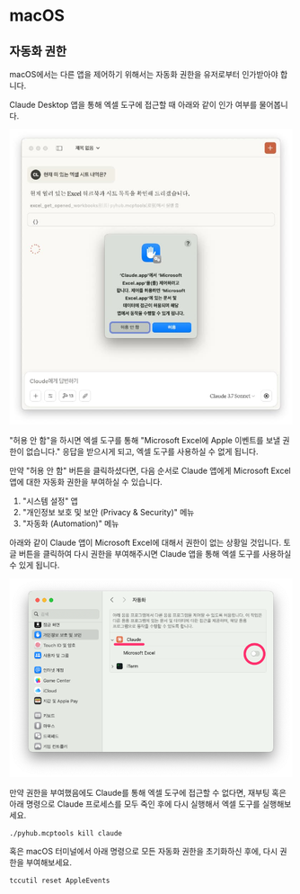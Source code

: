 # macOS

## 자동화 권한

macOS에서는 다른 앱을 제어하기 위해서는 자동화 권한을 유저로부터 인가받아야 합니다.

Claude Desktop 앱을 통해 엑셀 도구에 접근할 때 아래와 같이 인가 여부를 물어봅니다. 

![](./assets/request-automation-permission.jpg)

"허용 안 함"을 하시면 엑셀 도구를 통해 "Microsoft Excel에 Apple 이벤트를 보낼 권한이 없습니다." 응답을 받으시게 되고,
엑셀 도구를 사용하실 수 없게 됩니다.

만약 "허용 안 함" 버튼을 클릭하셨다면, 다음 순서로 Claude 앱에게 Microsoft Excel 앱에 대한 자동화 권한을 부여하실 수 있습니다. 

1. "시스템 설정" 앱
2. "개인정보 보호 및 보안 (Privacy & Security)" 메뉴
3. "자동화 (Automation)" 메뉴

아래와 같이 Claude 앱이 Microsoft Excel에 대해서 권한이 없는 상황일 것입니다.
토글 버튼을 클릭하여 다시 권한을 부여해주시면 Claude 앱을 통해 엑셀 도구를 사용하실 수 있게 됩니다.

![](./assets/prefs-automation.png)

만약 권한을 부여했음에도 Claude를 통해 엑셀 도구에 접근할 수 없다면, 재부팅 혹은 아래 명령으로 Claude 프로세스를 모두 죽인 후에
다시 실행해서 엑셀 도구를 실행해보세요.

``` title="모든 Claude 프로세스 죽이기"
./pyhub.mcptools kill claude
```

혹은 macOS 터미널에서 아래 명령으로 모든 자동화 권한을 초기화하신 후에, 다시 권한을 부여해보세요.

``` title="자동화 권한 초기화 명령"
tccutil reset AppleEvents
```
